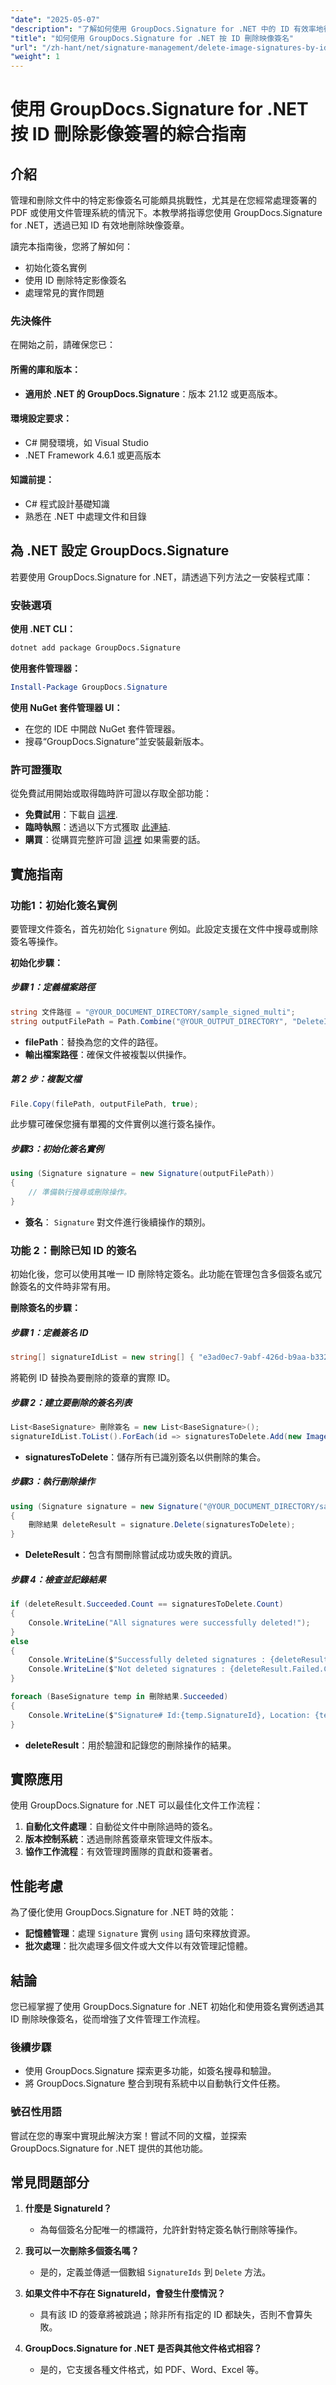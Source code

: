 ```yaml
---
"date": "2025-05-07"
"description": "了解如何使用 GroupDocs.Signature for .NET 中的 ID 有效率地從文件中刪除映像簽章。簡化您的文件管理工作流程。"
"title": "如何使用 GroupDocs.Signature for .NET 按 ID 刪除映像簽名"
"url": "/zh-hant/net/signature-management/delete-image-signatures-by-id-groupdocs-signature-dotnet/"
"weight": 1
---
```


# 使用 GroupDocs.Signature for .NET 按 ID 刪除影像簽署的綜合指南

## 介紹

管理和刪除文件中的特定影像簽名可能頗具挑戰性，尤其是在您經常處理簽署的 PDF 或使用文件管理系統的情況下。本教學將指導您使用 GroupDocs.Signature for .NET，透過已知 ID 有效地刪除映像簽章。

讀完本指南後，您將了解如何：
- 初始化簽名實例
- 使用 ID 刪除特定影像簽名
- 處理常見的實作問題

### 先決條件
在開始之前，請確保您已：

#### 所需的庫和版本：
- **適用於 .NET 的 GroupDocs.Signature**：版本 21.12 或更高版本。

#### 環境設定要求：
- C# 開發環境，如 Visual Studio
- .NET Framework 4.6.1 或更高版本

#### 知識前提：
- C# 程式設計基礎知識
- 熟悉在 .NET 中處理文件和目錄

## 為 .NET 設定 GroupDocs.Signature

若要使用 GroupDocs.Signature for .NET，請透過下列方法之一安裝程式庫：

### 安裝選項

**使用 .NET CLI：**
```bash
dotnet add package GroupDocs.Signature
```

**使用套件管理器：**
```powershell
Install-Package GroupDocs.Signature
```

**使用 NuGet 套件管理器 UI：**
- 在您的 IDE 中開啟 NuGet 套件管理器。
- 搜尋“GroupDocs.Signature”並安裝最新版本。

### 許可證獲取
從免費試用開始或取得臨時許可證以存取全部功能：
- **免費試用**：下載自 [這裡](https://releases。groupdocs.com/signature/net/).
- **臨時執照**：透過以下方式獲取 [此連結](https://purchase。groupdocs.com/temporary-license/).
- **購買**：從購買完整許可證 [這裡](https://purchase.groupdocs.com/buy) 如果需要的話。

## 實施指南

### 功能1：初始化簽名實例

要管理文件簽名，首先初始化 `Signature` 例如。此設定支援在文件中搜尋或刪除簽名等操作。

**初始化步驟：**

##### 步驟 1：定義檔案路徑
```csharp
string 文件路徑 = "@YOUR_DOCUMENT_DIRECTORY/sample_signed_multi";
string outputFilePath = Path.Combine("@YOUR_OUTPUT_DIRECTORY", "DeleteImageById", Path.GetFileName(filePath));
```
- **filePath**：替換為您的文件的路徑。
- **輸出檔案路徑**：確保文件被複製以供操作。

##### 第 2 步：複製文檔
```csharp
File.Copy(filePath, outputFilePath, true);
```
此步驟可確保您擁有單獨的文件實例以進行簽名操作。

##### 步驟3：初始化簽名實例
```csharp
using (Signature signature = new Signature(outputFilePath))
{
    // 準備執行搜尋或刪除操作。
}
```
- **簽名**： `Signature` 對文件進行後續操作的類別。

### 功能 2：刪除已知 ID 的簽名

初始化後，您可以使用其唯一 ID 刪除特定簽名。此功能在管理包含多個簽名或冗餘簽名的文件時非常有用。

**刪除簽名的步驟：**

##### 步驟 1：定義簽名 ID
```csharp
string[] signatureIdList = new string[] { "e3ad0ec7-9abf-426d-b9aa-b3328f3f1470" };
```
將範例 ID 替換為要刪除的簽章的實際 ID。

##### 步驟 2：建立要刪除的簽名列表
```csharp
List<BaseSignature> 刪除簽名 = new List<BaseSignature>();
signatureIdList.ToList().ForEach(id => signaturesToDelete.Add(new ImageSignature(id)));
```
- **signaturesToDelete**：儲存所有已識別簽名以供刪除的集合。

##### 步驟3：執行刪除操作
```csharp
using (Signature signature = new Signature("@YOUR_DOCUMENT_DIRECTORY/sample_signed_multi"))
{
    刪除結果 deleteResult = signature.Delete(signaturesToDelete);
}
```
- **DeleteResult**：包含有關刪除嘗試成功或失敗的資訊。

##### 步驟 4：檢查並記錄結果
```csharp
if (deleteResult.Succeeded.Count == signaturesToDelete.Count)
{
    Console.WriteLine("All signatures were successfully deleted!");
}
else
{
    Console.WriteLine($"Successfully deleted signatures : {deleteResult.Succeeded.Count}");
    Console.WriteLine($"Not deleted signatures : {deleteResult.Failed.Count}"); // 記錄失敗的刪除
}

foreach (BaseSignature temp in 刪除結果.Succeeded)
{
    Console.WriteLine($"Signature# Id:{temp.SignatureId}, Location: {temp.Left}x{temp.Top}. Size: {temp.Width}x{temp.Height}");
}
```
- **deleteResult**：用於驗證和記錄您的刪除操作的結果。

## 實際應用

使用 GroupDocs.Signature for .NET 可以最佳化文件工作流程：
1. **自動化文件處理**：自動從文件中刪除過時的簽名。
2. **版本控制系統**：透過刪除舊簽章來管理文件版本。
3. **協作工作流程**：有效管理跨團隊的貢獻和簽署者。

## 性能考慮

為了優化使用 GroupDocs.Signature for .NET 時的效能：
- **記憶體管理**：處理 `Signature` 實例 `using` 語句來釋放資源。
- **批次處理**：批次處理多個文件或大文件以有效管理記憶體。

## 結論

您已經掌握了使用 GroupDocs.Signature for .NET 初始化和使用簽名實例透過其 ID 刪除映像簽名，從而增強了文件管理工作流程。

### 後續步驟
- 使用 GroupDocs.Signature 探索更多功能，如簽名搜尋和驗證。
- 將 GroupDocs.Signature 整合到現有系統中以自動執行文件任務。

### 號召性用語
嘗試在您的專案中實現此解決方案！嘗試不同的文檔，並探索 GroupDocs.Signature for .NET 提供的其他功能。

## 常見問題部分

1. **什麼是 SignatureId？**
   - 為每個簽名分配唯一的標識符，允許針對特定簽名執行刪除等操作。

2. **我可以一次刪除多個簽名嗎？**
   - 是的，定義並傳遞一個數組 `SignatureIds` 到 `Delete` 方法。

3. **如果文件中不存在 SignatureId，會發生什麼情況？**
   - 具有該 ID 的簽章將被跳過；除非所有指定的 ID 都缺失，否則不會算失敗。

4. **GroupDocs.Signature for .NET 是否與其他文件格式相容？**
   - 是的，它支援各種文件格式，如 PDF、Word、Excel 等。